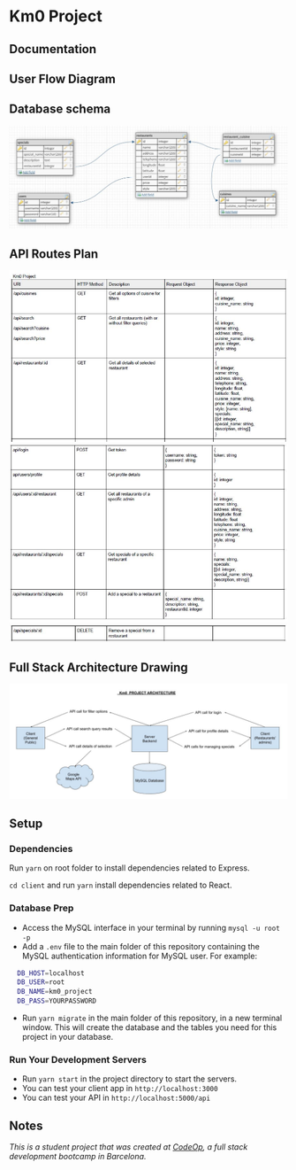 # Km0 Project

## Documentation

## User Flow Diagram

## Database schema

<img src="images/db%20schema.jpg" >

## API Routes Plan

<img src="images/API%20route%20design%201.JPG" >
<img src="images/API%20route%20design%202.JPG" >
<img src="images/API%20route%20design%203.JPG" >

## Full Stack Architecture Drawing

<img src="images/architecture%20drawing.jpg" >

## Setup

### Dependencies

Run `yarn` on root folder to install dependencies related to Express.

`cd client` and run `yarn` install dependencies related to React.

### Database Prep

- Access the MySQL interface in your terminal by running `mysql -u root -p`
- Add a `.env` file to the main folder of this repository containing the MySQL authentication information for MySQL user. For example:

```bash
  DB_HOST=localhost
  DB_USER=root
  DB_NAME=km0_project
  DB_PASS=YOURPASSWORD
```

- Run `yarn migrate` in the main folder of this repository, in a new terminal window. This will create the database and the tables you need for this project in your database.

### Run Your Development Servers

- Run `yarn start` in the project directory to start the servers.
- You can test your client app in `http://localhost:3000`
- You can test your API in `http://localhost:5000/api`

## Notes

_This is a student project that was created at [CodeOp](http://codeop.tech), a full stack development bootcamp in Barcelona._
